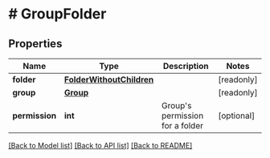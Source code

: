 # # GroupFolder

## Properties

Name | Type | Description | Notes
------------ | ------------- | ------------- | -------------
**folder** | [**FolderWithoutChildren**](FolderWithoutChildren.md) |  | [readonly]
**group** | [**Group**](Group.md) |  | [readonly]
**permission** | **int** | Group&#39;s permission for a folder | [optional]

[[Back to Model list]](../../README.md#models) [[Back to API list]](../../README.md#endpoints) [[Back to README]](../../README.md)
